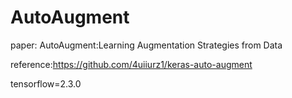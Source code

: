 # AutoAugment

paper: AutoAugment:Learning Augmentation Strategies from Data

reference:https://github.com/4uiiurz1/keras-auto-augment

tensorflow=2.3.0

